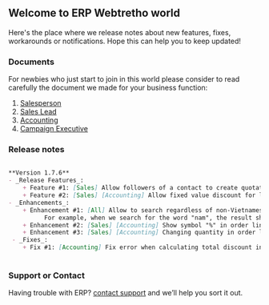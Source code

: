 ## Welcome to ERP Webtretho world

Here's the place where we release notes about new features, fixes, workarounds or notifications. 
Hope this can help you to keep updated!

### Documents

For newbies who just start to join in this world please consider to read carefully the document we made for your business function:

1. [Salesperson](https://github.com/erpwtt/ERP-Webtretho/blob/master/WTT%20ERP%20User%20Guide%20-%20For%20Salesperson.docx?raw=true) 
2. [Sales Lead](https://github.com/erpwtt/ERP-Webtretho/blob/master/WTT%20ERP%20User%20Guide%20-%20For%20Sales%20Lead.docx?raw=true)
3. [Accounting](https://github.com/erpwtt/ERP-Webtretho/blob/master/WTT%20ERP%20User%20Guide%20-%20For%20Accounting.docx?raw=true)
4. [Campaign Executive](https://github.com/erpwtt/ERP-Webtretho/blob/master/WTT%20ERP%20User%20Guide%20-%20For%20Campaign%20Executive.docx?raw=true) 

### Release notes
```markdown

**Version 1.7.6**
- _Release Features_:
    + Feature #1: [Sales] Allow followers of a contact to create quotation, opportunity for that contact.
    + Feature #2: [Sales] [Accounting] Allow fixed value discount for line item
- _Enhancements_:
    + Enhancement #1: [All] Allow to search regardless of non-Vietnamese characters for searching or Vietnamese characters.
          For example, when we search for the word "nam", the result should return records with value "nam", "nấm", "năm", "nằm",...
    + Enhancement #2: [Sales] [Accounting] Show symbol "%" in order lines which discount is set to by percent
    + Enhancement #3: [Sales] [Accounting] Changing quantity in order line will not automatically update the unit price
 - _Fixes_:
    + Fix #1: [Accounting] Fix error when calculating total discount in Contract export file 
 
``` 
### Support or Contact

Having trouble with ERP? [contact support](mailto:erpwtt@webtretho.com) and we’ll help you sort it out.
